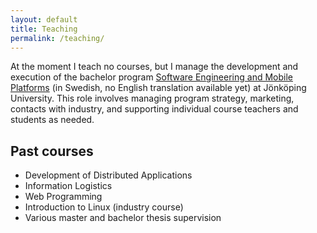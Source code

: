 ```yaml
---
layout: default
title: Teaching
permalink: /teaching/
---
```


At the moment I teach no courses, but I manage the development and execution of the bachelor program [Software Engineering and Mobile Platforms](http://ju.se/jth/utbildning/ingenjorsprogram/mjukvaruutveckling-och-mobila-plattformar.html) (in Swedish, no English translation available yet) at Jönköping University. This role involves managing program strategy, marketing, contacts with industry, and supporting individual course teachers and students as needed.

## Past courses
* Development of Distributed Applications
* Information Logistics
* Web Programming
* Introduction to Linux (industry course)
* Various master and bachelor thesis supervision
